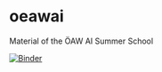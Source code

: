 # oeawai
Material of the ÖAW AI Summer School

[![Binder](https://mybinder.org/badge_logo.svg)](https://mybinder.org/v2/gh/WolfgangWaltenberger/oeawai/master)
